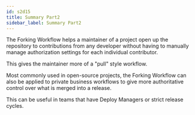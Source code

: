 ```yaml
---
id: s2d15
title: Summary Part2
sidebar_label: Summary Part2
---
```


The Forking Workflow helps a maintainer of a project open up the repository to contributions from any developer without having to manually manage authorization settings for each individual contributor.

This gives the maintainer more of a "pull" style workflow.

Most commonly used in open-source projects, the Forking Workflow can also be applied to private business workflows to give more authoritative control over what is merged into a release.

This can be useful in teams that have Deploy Managers or strict release cycles.
